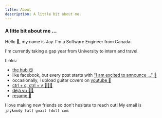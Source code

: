 ```yaml
---
title: About
description: A little bit about me.
---
```


### A litte bit about me ...

Hello 👋, my name is Jay. I'm a Software Engineer from Canada.

I'm currently taking a gap year from University to intern and travel.

Links:
- [the hub 😏](https://github.com/jaymody)
- like facebook, but every post starts with ["I am excited to announce ..." 👔](https://www.linkedin.com/in/jaykmody/)
- occasionally, I upload guitar covers on [youtube 🎸](https://www.youtube.com/channel/UCwJzU57tHnbgaI0eECNKqjw)
- [ctrl + c, ctrl + v 👨🏽‍💻](https://stackoverflow.com/users/11070463/jay-mody)
- [déjà vu ✍🏽](/)
- [resume 📄](/resume.pdf)

I love making new friends so don't hesitate to reach out! My email is `jaykmody [at] gmail [dot] com`.
